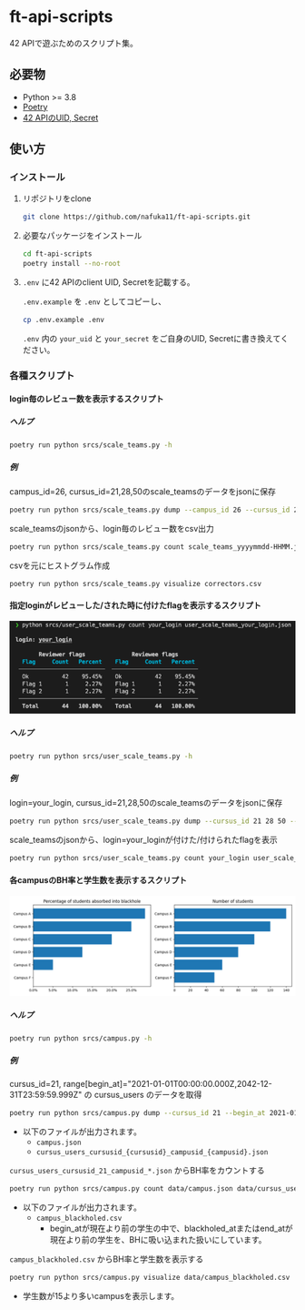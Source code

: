 # ft-api-scripts

42 APIで遊ぶためのスクリプト集。

## 必要物

- Python >= 3.8
- [Poetry](https://python-poetry.org/docs/)
- [42 APIのUID, Secret](https://api.intra.42.fr/apidoc/guides/getting_started)

## 使い方

### インストール

1. リポジトリをclone

   ```bash
   git clone https://github.com/nafuka11/ft-api-scripts.git
   ```

1. 必要なパッケージをインストール

   ```bash
   cd ft-api-scripts
   poetry install --no-root
   ```

1. `.env` に42 APIのclient UID, Secretを記載する。

   `.env.example` を `.env` としてコピーし、
   ```bash
   cp .env.example .env
   ```
   `.env` 内の `your_uid` と `your_secret` をご自身のUID, Secretに書き換えてください。

### 各種スクリプト

#### login毎のレビュー数を表示するスクリプト

##### ヘルプ

```bash
poetry run python srcs/scale_teams.py -h
```

##### 例

campus_id=26, cursus_id=21,28,50のscale_teamsのデータをjsonに保存

```bash
poetry run python srcs/scale_teams.py dump --campus_id 26 --cursus_id 21 28 50
```

scale_teamsのjsonから、login毎のレビュー数をcsv出力

```bash
poetry run python srcs/scale_teams.py count scale_teams_yyyymmdd-HHMM.json
```

csvを元にヒストグラム作成

```
poetry run python srcs/scale_teams.py visualize correctors.csv
```

#### 指定loginがレビューした/された時に付けたflagを表示するスクリプト

![screenshot](docs/user_scale_teams.png)

##### ヘルプ

```bash
poetry run python srcs/user_scale_teams.py -h
```

##### 例

login=your_login, cursus_id=21,28,50のscale_teamsのデータをjsonに保存

```bash
poetry run python srcs/user_scale_teams.py dump --cursus_id 21 28 50 -- your_login
```

scale_teamsのjsonから、login=your_loginが付けた/付けられたflagを表示

```bash
poetry run python srcs/user_scale_teams.py count your_login user_scale_teams_your_login_yyyymmdd-HHMM.json
```

#### 各campusのBH率と学生数を表示するスクリプト

![screenshot](docs/campus.png)

##### ヘルプ
```bash
poetry run python srcs/campus.py -h
```

##### 例
cursus_id=21, range[begin_at]="2021-01-01T00:00:00.000Z,2042-12-31T23:59:59.999Z" の cursus_users のデータを取得
```bash
poetry run python srcs/campus.py dump --cursus_id 21 --begin_at 2021-01-01T00:00:00.000Z 2042-12-31T23:59:59.999Z
```
- 以下のファイルが出力されます。
  - `campus.json`
  - `cursus_users_cursusid_{cursusid}_campusid_{campusid}.json`

`cursus_users_cursusid_21_campusid_*.json` からBH率をカウントする
```bash
poetry run python srcs/campus.py count data/campus.json data/cursus_users_cursusid_21_campusid_*.json
```
- 以下のファイルが出力されます。
  - `campus_blackholed.csv`
    - begin_atが現在より前の学生の中で、blackholed_atまたはend_atが現在より前の学生を、BHに吸い込まれた扱いにしています。

`campus_blackholed.csv` からBH率と学生数を表示する
```bash
poetry run python srcs/campus.py visualize data/campus_blackholed.csv
```
- 学生数が15より多いcampusを表示します。
